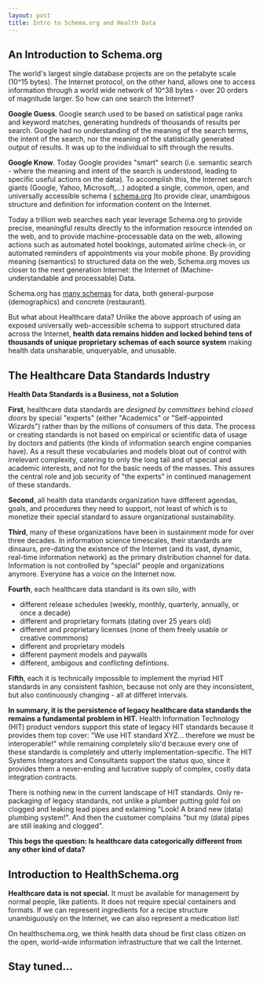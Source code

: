 ```yaml
---
layout: post
title: Intro to Schema.org and Health Data
---
```


An Introduction to Schema.org
-----

The world's largest single database projects are on the petabyte scale (10^15 bytes). The Internet protocol, on the other hand, allows one to access information through a world wide network of 10^38 bytes - over 20 orders of magnitude larger.  So how can one search the Internet?

**Google Guess**. Google search used to be based on satistical page ranks and keyword matches, generating hundreds of thousands of results per search. Google had no understanding of the meaning of the search terms, the intent of the search, nor the meaning of the statistically generated output of results.  It was up to the individual to sift through the results.

**Google Know**.  Today Google provides "smart" search (i.e. semantic search - where the meaning and intent of the search is understood, leading to specific useful actions on the data).  To accomplish this, the Internet search giants (Google, Yahoo, Microsoft,...) adopted a single, common, open, and universally accessible schema ( [schema.org](http://schema.org/) )to provide clear, unambigous structure and definition for information content on the Internet.  

Today a trillion web searches each year leverage Schema.org to provide precise, meaningful results directly to the information resource intended on the web, and to provide machine-processable data on the web, allowing actions such as automated hotel bookings, automated airline check-in,  or automated reminders of appointments via your mobile phone.  By providing meaning (semantics) to structured data on the web, Schema.org moves us closer to the next generation Internet:  the Internet of (Machine-understandable and processable) Data.

Schema.org has [many schemas](http://schema.org/docs/schemas.html) for data, both general-purpose (demographics) and concrete (restaurant).

But what about Healthcare data? Unlike the above approach of using an exposed universally web-accessible schema to support structured data across the Internet, **health data remains hidden and locked behind  tens of thousands of unique proprietary schemas of each source system** making health data unsharable, unqueryable, and unusable.


The Healthcare Data Standards Industry
-----

**Health Data Standards is a Business, not a Solution**

**First**, healthcare data standards are *designed by committees* behind *closed doors* by special "experts" (either "Academics" or "Self-appointed Wizards") rather than by the millions of consumers of this data. The process or creating standards is not based on empirical or scientific data of usage by doctors and patients (the kinds of information search engine companies have).  As a result these vocabularies and models bloat out of control with irrelevant complexity, catering to only the long tail and of special and academic interests, and not for the basic needs of the masses. This assures the central role and job security of "the experts"  in continued management of these standards.

**Second**, all health data standards organization have different agendas, goals, and procedures they need to support, not least of which is to monetize their special standard to assure organizational sustainability.  

**Third**, many of these organizations have been in sustainment mode for over three decades.  In information science timescales, their standards are dinsaurs, pre-dating the existence of the Internet (and its vast, dynamic, real-time information network) as the primary distribution channel for data.  Information is not controlled by "special" people and organizations anymore. Everyone has a voice on the Internet now. 

**Fourth**, each healthcare data standard is its own silo, with

* different release schedules  (weekly, monthly, quarterly, annually, or once a decade)
* different and proprietary formats (dating over 25 years old)
* different and proprietary licenses (none of them freely usable or creative commmons)
* different and proprietary models
* different payment models and paywalls
* different, ambigous and conflicting defintions.

**Fifth**, each it is technically impossible to implement the myriad HIT standards in any consistent fashion, because not only are they inconsistent, but also continuously changing - all at differet intervals. 


**In summary, it is the persistence of legacy healthcare data standards the remains a fundamental problem in HIT.**  Health Information Technology (HIT) product vendors support this state of legacy HIT standards because it provides them top cover: "We use HIT standard XYZ... therefore we must be interoperable!" while remaining completely silo'd because every one of these standards is completely and utterly implementation-specific.  The HIT Systems Integrators and  Consultants support the status quo, since it provides them a never-ending and lucrative supply of complex, costly data integration contracts.

There is nothing new in the current landscape of HIT standards.  Only re-packaging of legacy standards, not unlike a plumber putting gold foil on clogged and leaking lead pipes and exlaiming "Look! A brand new (data) plumbing system!". And then the customer complains "but my (data) pipes are still leaking and clogged".


**This begs the question: Is healthcare data categorically different from any other kind of data?**


Introduction to HealthSchema.org
-----

**Healthcare data is not special.**  It must be available for management by normal people, like patients.  It does not require special containers and formats.  If we can represent ingredients for a recipe structure unambiguously on the Internet, we can also represent a medication list!


On healthschema.org, we think health data shoud be first class citizen on the open, world-wide information infrastructure that we call the Internet.


Stay tuned...
-----





